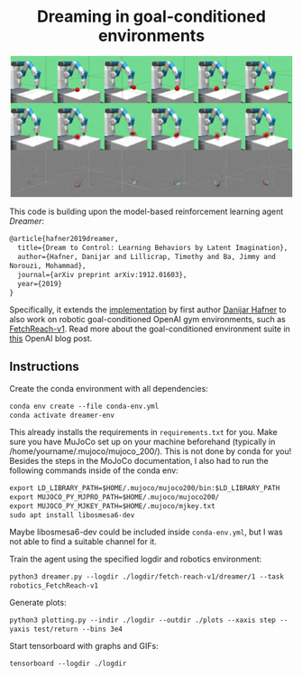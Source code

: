 <h1 align="center">Dreaming in goal-conditioned environments</h1>

<p align="center">
  <img width="500px" src="encdec-final.gif">
</p>

This code is building upon the model-based reinforcement learning agent _Dreamer_:
```
@article{hafner2019dreamer,
  title={Dream to Control: Learning Behaviors by Latent Imagination},
  author={Hafner, Danijar and Lillicrap, Timothy and Ba, Jimmy and Norouzi, Mohammad},
  journal={arXiv preprint arXiv:1912.01603},
  year={2019}
}
```
Specifically, it extends the [implementation](https://github.com/danijar/dreamer) by first author [Danijar Hafner](https://github.com/danijar) to also work on robotic goal-conditioned OpenAI gym environments, such as [FetchReach-v1](https://gym.openai.com/envs/FetchReach-v1/). Read more about the goal-conditioned environment suite in [this](https://openai.com/blog/ingredients-for-robotics-research/) OpenAI blog post.

## Instructions

Create the conda environment with all dependencies:
```
conda env create --file conda-env.yml
conda activate dreamer-env
```
This already installs the requirements in `requirements.txt` for you. Make sure you have MuJoCo set up on your machine beforehand (typically in /home/yourname/.mujoco/mujoco_200/). This is not done by conda for you!
Besides the steps in the MoJoCo documentation, I also had to run the following commands inside of the conda env:

```
export LD_LIBRARY_PATH=$HOME/.mujoco/mujoco200/bin:$LD_LIBRARY_PATH
export MUJOCO_PY_MJPRO_PATH=$HOME/.mujoco/mujoco200/
export MUJOCO_PY_MJKEY_PATH=$HOME/.mujoco/mjkey.txt
sudo apt install libosmesa6-dev
```

Maybe libosmesa6-dev could be included inside `conda-env.yml`, but I was not able to find a suitable channel for it.

Train the agent using the specified logdir and robotics environment:

```
python3 dreamer.py --logdir ./logdir/fetch-reach-v1/dreamer/1 --task robotics_FetchReach-v1
```

Generate plots:

```
python3 plotting.py --indir ./logdir --outdir ./plots --xaxis step --yaxis test/return --bins 3e4
```

Start tensorboard with graphs and GIFs:

```
tensorboard --logdir ./logdir
```
